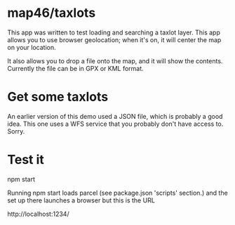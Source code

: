 # map46/taxlots

This app was written to test loading and searching a taxlot layer.
This app allows you to use browser geolocation; when it's on, it will center the map on your location.

It also allows you to drop a file onto the map, and it will show the contents.
Currently the file can be in GPX or KML format.

# Get some taxlots

An earlier version of this demo used a JSON file,
which is probably a good idea. This one uses a WFS service
that you probably don't have access to. Sorry.

# Test it

 npm start

Running npm start loads parcel (see package.json 'scripts' section.)
and the set up there launches a browser but this is the URL

 http://localhost:1234/
